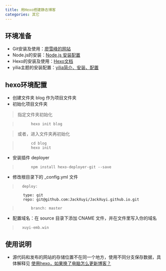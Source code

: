 ```yaml
---
title: 用Hexo搭建静态博客
categories: 其它
---
```


## 环境准备

+ Git安装及使用：[廖雪峰的网站](http://www.liaoxuefeng.com/wiki/0013739516305929606dd18361248578c67b8067c8c017b000)
+ Node.js的安装：[Node.js 安装配置](http://www.runoob.com/nodejs/nodejs-install-setup.html)
+ Hexo的安装及使用：[Hexo文档](https://hexo.io/zh-cn/docs/index.html)
+ yilia主题的安装配置：[yilia简介、安装、配置](https://github.com/litten/hexo-theme-yilia)

## hexo环境配置

- 创建文件夹 blog 作为项目文件夹
- 初始化项目文件夹

> 指定文件夹初始化

>			hexo init blog

> 或者，进入文件夹再初始化

>			cd blog 
>			hexo init

- 安装插件 deployer 

>	 		npm install hexo-deployer-git --save

- 修改根目录下的 _config.yml 文件
	
>		deploy:
			type: git
			repo: git@github.com:JackXuyi/JackXuyi.github.io.git
>			branch: master

- 配置域名：在 source 目录下添加 CNAME 文件，并在文件里写入你的域名

> 		xuyi-emb.win

## 使用说明

* 源代码和发布的网站的存储位置不在同一个地方，使用不同分支保存数据，具体解释见 [使用hexo，如果换了电脑怎么更新博客？](http://www.zhihu.com/question/21193762)
